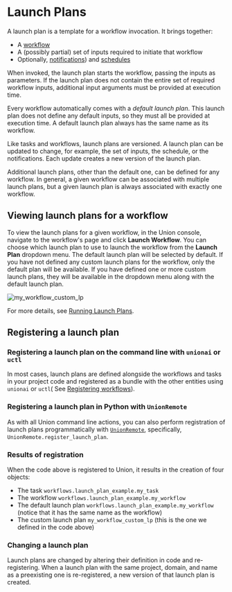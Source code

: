# Launch Plans

A launch plan is a template for a workflow invocation.
It brings together:

* A [workflow](../workflows/index)
* A (possibly partial) set of inputs required to initiate that workflow
* Optionally, [notifications](notifications)) and [schedules](schedules)

When invoked, the launch plan starts the workflow, passing the inputs as parameters.
If the launch plan does not contain the entire set of required workflow inputs, additional input arguments must be provided at execution time.

Every workflow automatically comes with a *default launch plan*.
This launch plan does not define any default inputs, so they must all be provided at execution time.
A default launch plan always has the same name as its workflow.

Like tasks and workflows, launch plans are versioned.
A launch plan can be updated to change, for example, the set of inputs, the schedule, or the notifications.
Each update creates a new version of the launch plan.

Additional launch plans, other than the default one, can be defined for any workflow.
In general, a given workflow can be associated with multiple launch plans, but a given launch plan is always associated with exactly one workflow.

## Viewing launch plans for a workflow

To view the launch plans for a given workflow, in the Union console, navigate to the workflow's page and click **Launch Workflow**.
You can choose which launch plan to use to launch the workflow from the **Launch Plan** dropdown menu.
The default launch plan will be selected by default. If you have not defined any custom launch plans for the workflow, only the default plan will be available.
If you have defined one or more custom launch plans, they will be available in the dropdown menu along with the default launch plan.

![my_workflow_custom_lp](/_static/images/concepts-launch-plans-5.png)

For more details, see [Running Launch Plans](running-launch-plans).

## Registering a launch plan

### Registering a launch plan on the command line with `unionai` or `uctl`

In most cases, launch plans are defined alongside the workflows and tasks in your project code and registered as a bundle with the other entities using `unionai` or `uctl`( See [Registering workflows](../../development-cycle/registering-workflows)).

### Registering a launch plan in Python with `UnionRemote`

As with all Union command line actions, you can also perform registration of launch plans programmatically with [`UnionRemote`](../../development-cycle/unionremote), specifically, `UnionRemote.register_launch_plan`.

### Results of registration

When the code above is registered to Union, it results in the creation of four objects:

* The task `workflows.launch_plan_example.my_task`
* The workflow `workflows.launch_plan_example.my_workflow`
* The default launch plan `workflows.launch_plan_example.my_workflow` (notice that it has the same name as the workflow)
* The custom launch plan `my_workflow_custom_lp` (this is the one we defined in the code above)

### Changing a launch plan

Launch plans are changed by altering their definition in code and re-registering.
When a launch plan with the same project, domain, and name as a preexisting one is re-registered, a new version of that launch plan is created.
